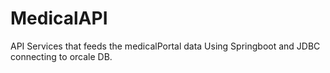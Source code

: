 # MedicalAPI

API Services that feeds the medicalPortal data Using Springboot and JDBC connecting to orcale DB. 
 
